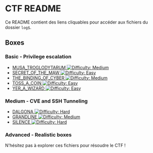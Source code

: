 # CTF README

Ce README contient des liens cliquables pour accéder aux fichiers du dossier `log$`.

## Boxes

###  Basic - Privilege escalation

- [MUSA_TROGLODYTARUM ![Difficulty: Medium](https://img.shields.io/badge/difficulty-medium-%23ffcc00)](writeups/1%20-%20Basic%20-%20Privilege%20escalation/MUSA_TROGLODYTARUM.md)
- [SECRET_OF_THE_MAW ![Difficulty: Easy](https://img.shields.io/badge/difficulty-easy-%2300ff00)](writeups/1%20-%20Basic%20-%20Privilege%20escalation/SECRET_OF_THE_MAW.md)
- [THE_BINDING_OF_CYBER ![Difficulty: Medium](https://img.shields.io/badge/difficulty-medium-%23ffcc00)](writeups/1%20-%20Basic%20-%20Privilege%20escalation/THE_BINDING_OF_CYBER.md)
- [TOSS_A_COIN ![Difficulty: Easy](https://img.shields.io/badge/difficulty-easy-%2300ff00)](writeups/1%20-%20Basic%20-%20Privilege%20escalation/TOSS_A_COIN.md)
- [YER_A_WIZARD ![Difficulty: Easy](https://img.shields.io/badge/difficulty-easy-%2300ff00)](writeups/1%20-%20Basic%20-%20Privilege%20escalation/YER_A_WIZARD.md)

###  Medium - CVE and SSH Tunneling

- [DALGONA ![Difficulty: Hard](https://img.shields.io/badge/difficulty-hard-%23ff0000)](writeups/2%20-%20Medium%20-%20CVE%20and%20SSH%20Tunneling/DALGONA.md)
- [GRANDLINE ![Difficulty: Medium](https://img.shields.io/badge/difficulty-medium-%23ffcc00)](writeups/2%20-%20Medium%20-%20CVE%20and%20SSH%20Tunneling/GRANDLINE.md)
- [SILENCE ![Difficulty: Hard](https://img.shields.io/badge/difficulty-hard-%23ff0000)](writeups/2%20-%20Medium%20-%20CVE%20and%20SSH%20Tunneling/SILENCE.md)

###  Advanced - Realistic boxes



N'hésitez pas à explorer ces fichiers pour résoudre le CTF !
